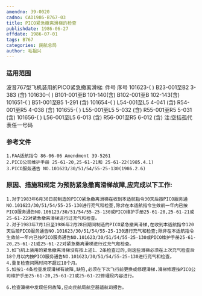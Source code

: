 ```yaml
---
amendno: 39-0020
cadno: CAD1986-B767-03
title: PICO紧急撤离滑梯的检查
publishdate: 1986-06-27
effdate: 1986-07-01
tags: B767
categories: 民航总局
author: 毛祖兴
---
```


### 适用范围 
波音767型飞机装用的PICO紧急撤离滑梯:
件号  序号
101623-(  )  B23-001至B2 3-383   (含)
101630-(  )  B101-001至B 101-140(含)
B102-001至B 102-143(含)
101651-(  )  B51-001至B5 1-291   (含)
101654-(  )  L54-001至L5 4-041   (含)
R54-001至R5 4-038   (含)
101655-(  )  L55-001至L5 5-032   (含)
R55-001至R5 5-031   (含)
101656-(  )  L56-001至L5 6-013   (含)
R56-001至R5 6-012   (含)
注:空括孤代表任一号码

### 参考文件
    1.FAA适航指令 86-06-06 Amendment 39-5261
    2.PICO公司维护手册 25-61-20,25-61-21和 25-61-22(1985.4.1) 
    3.PICO服务通告 NO.101623/30/51/54/55-25-130(1986.2.6) 

  

### 原因、措施和规定 为预防紧急撤离滑梯故障,应完成以下工作: 
    1.对于1983年6月30日前制造的PICO紧急撤离滑梯在收到本适航指令30天后按PICO服务通NO.101623/30/51/54/55-25-130进行充气和检查,除非在本适航指令生效前一年内已按PICO服务通告NO.106123/30/51/54/55-25-130或PICO维护手册25-61-20,25-61-21或25-61-22对紧急撤离滑梯进行过充气和检查。 
    2.对于1983年7月1日至1986年2月28日期间制造的PICO紧急撤离滑梯,在收到本适航指令120天后按PICO服务通告NO.101623/30/51/54/55-25-130进行充气和检查;除非在本适航指令生效前一年内已按PICO服务通告NO.101623/30/51/54/55-25-130或PICO维护手册25-61-20,25-61-21或25-61-22对紧急撤离滑梯进行过充气和检查。 
    3.如飞机上装用的紧急撤离滑梯没有按上述1、2条检查过的,则这些滑梯必须在上次充气检查后18个月以内按PICO服务通告NO.101623/30/51/54/55-25-130进行充气和检查。 
    4.重复检查间隔时间不超过18个月。 
    5.如按1-4条检查发现滑梯有故障,缺陷,必须在下次飞行前更换或修理滑梯.滑梯修理按PICO公司维护手册25-61-20,25-61-21或25-61-22修理段内容进行。 

    6.检查滑梯中发现任何故障,应向民航局航空器适航司报告。
